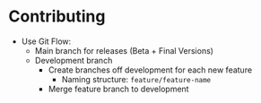# Contributing
* Use Git Flow:
    * Main branch for releases (Beta + Final Versions)
    * Development branch
        * Create branches off development for each new feature
            * Naming structure: `feature/feature-name`
        * Merge feature branch to development